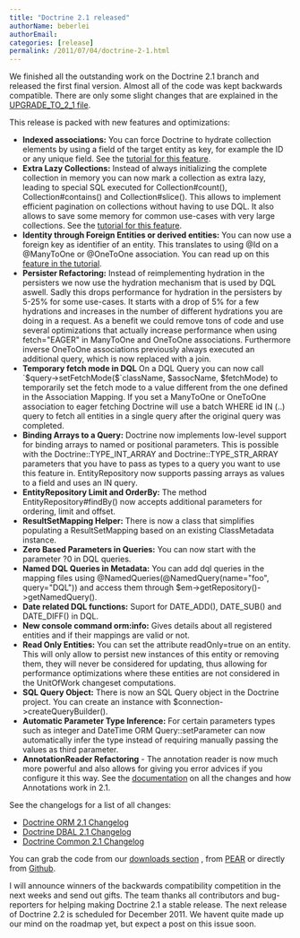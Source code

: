 ```yaml
---
title: "Doctrine 2.1 released"
authorName: beberlei
authorEmail:
categories: [release]
permalink: /2011/07/04/doctrine-2-1.html
---
```

We finished all the outstanding work on the Doctrine 2.1 branch and
released the first final version. Almost all of the code was kept
backwards compatible. There are only some slight changes that are
explained in the [UPGRADE\_TO\_2\_1
file](https://github.com/doctrine/doctrine2/blob/master/UPGRADE_TO_2_1).

This release is packed with new features and optimizations:

-   **Indexed associations:** You can force Doctrine to hydrate
    collection elements by using a field of the target entity as key,
    for example the ID or any unique field. See the [tutorial for this
    feature](http://www.doctrine-project.org/docs/orm/2.0/en/tutorials/working-with-indexed-associations.html).
-   **Extra Lazy Collections:** Instead of always initializing the
    complete collection in memory you can now mark a collection as extra
    lazy, leading to special SQL executed for Collection\#count(),
    Collection\#contains() and Collection\#slice(). This allows to
    implement efficient pagination on collections without having to use
    DQL. It also allows to save some memory for common use-cases with
    very large collections. See the [tutorial for this
    feature](http://www.doctrine-project.org/docs/orm/2.0/en/tutorials/extra-lazy-associations.html).
-   **Identity through Foreign Entities or derived entities:** You can
    now use a foreign key as identifier of an entity. This translates to
    using @Id on a @ManyToOne or @OneToOne association. You can read up
    on this [feature in the
    tutorial](http://www.doctrine-project.org/docs/orm/2.0/en/tutorials/composite-primary-keys.html#identity-through-foreign-entities).
-   **Persister Refactoring:** Instead of reimplementing hydration in
    the persisters we now use the hydration mechanism that is used by
    DQL aswell. Sadly this drops performance for hydration in the
    persisters by 5-25% for some use-cases. It starts with a drop of 5%
    for a few hydrations and increases in the number of different
    hydrations you are doing in a request. As a benefit we could remove
    tons of code and use several optimizations that actually increase
    performance when using fetch="EAGER" in ManyToOne and OneToOne
    associations. Furthermore inverse OneToOne associations previously
    always executed an additional query, which is now replaced with a
    join.
-   **Temporary fetch mode in DQL** On a DQL Query you can now call
    \`\$query-\>setFetchMode(\$\`className, \$assocName, \$fetchMode) to
    temporarily set the fetch mode to a value different from the one
    defined in the Association Mapping. If you set a ManyToOne or
    OneToOne association to eager fetching Doctrine will use a batch
    WHERE id IN (..) query to fetch all entities in a single query after
    the original query was completed.
-   **Binding Arrays to a Query:** Doctrine now implements low-level
    support for binding arrays to named or positional parameters. This
    is possible with the Doctrine::TYPE\_INT\_ARRAY and
    Doctrine::TYPE\_STR\_ARRAY parameters that you have to pass as types
    to a query you want to use this feature in. EntityRepository now
    supports passing arrays as values to a field and uses an IN query.
-   **EntityRepository Limit and OrderBy:** The method
    EntityRepository\#findBy() now accepts additional parameters for
    ordering, limit and offset.
-   **ResultSetMapping Helper:** There is now a class that simplifies
    populating a ResultSetMapping based on an existing ClassMetadata
    instance.
-   **Zero Based Parameters in Queries:** You can now start with the
    parameter ?0 in DQL queries.
-   **Named DQL Queries in Metadata:** You can add dql queries in the
    mapping files using @NamedQueries(@NamedQuery(name="foo",
    query="DQL")) and access them through
    \$em-\>getRepository()-\>getNamedQuery().
-   **Date related DQL functions:** Suport for DATE\_ADD(), DATE\_SUB()
    and DATE\_DIFF() in DQL.
-   **New console command orm:info:** Gives details about all registered
    entities and if their mappings are valid or not.
-   **Read Only Entities:** You can set the attribute readOnly=true on
    an entity. This will only allow to persist new instances of this
    entity or removing them, they will never be considered for updating,
    thus allowing for performance optimizations where these entities are
    not considered in the UnitOfWork changeset computations.
-   **SQL Query Object:** There is now an SQL Query object in the
    Doctrine project. You can create an instance with
    \$connection-\>createQueryBuilder().
-   **Automatic Parameter Type Inference:** For certain parameters types
    such as integer and DateTime ORM Query::setParameter can now
    automatically infer the type instead of requiring manually passing
    the values as third parameter.
-   **AnnotationReader Refactoring** - The annotation reader is now much
    more powerful and also allows for giving you error advices if you
    configure it this way. See the
    [documentation](http://www.doctrine-project.org/docs/common/2.1/en/reference/annotations.html)
    on all the changes and how Annotations work in 2.1.

See the changelogs for a list of all changes:

-   [Doctrine ORM 2.1
    Changelog](http://www.doctrine-project.org/jira/browse/DDC/fixforversion/10022)
-   [Doctrine DBAL 2.1
    Changelog](http://www.doctrine-project.org/jira/browse/DBAL/fixforversion/10068)
-   [Doctrine Common 2.1
    Changelog](http://www.doctrine-project.org/jira/browse/DCOM/fixforversion/10123)

You can grab the code from our [downloads
section](http://www.doctrine-project.org/projects) , from
[PEAR](http://pear.doctrine-project.org) or directly from
[Github](http://github.com/doctrine).

I will announce winners of the backwards compatibility competition in
the next weeks and send out gifts. The team thanks all contributors and
bug-reporters for helping making Doctrine 2.1 a stable release. The next
release of Doctrine 2.2 is scheduled for December 2011. We havent quite
made up our mind on the roadmap yet, but expect a post on this issue
soon.

